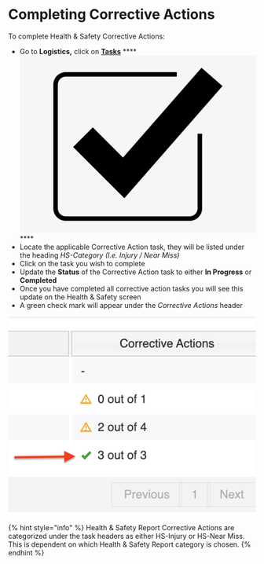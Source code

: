 # Completing Corrective Actions

To complete Health & Safety Corrective Actions:

* Go to **Logistics,** click on [**Tasks**](../tasks/) **** ![](../../.gitbook/assets/Tasks.png) ****&#x20;
* Locate the applicable Corrective Action task, they will be listed under the heading _HS-Category (I.e. Injury  / Near Miss)_
* Click on the task you wish to complete
* Update the **Status** of the Corrective Action task to either **In Progress** or **Completed**
* Once you have completed all corrective action tasks you will see this update on the Health & Safety screen
* A green check mark will appear under the _Corrective Actions_ header

![](<../../.gitbook/assets/Screenshot 2022-03-30 at 11.51.10.png>)

{% hint style="info" %}
Health & Safety Report Corrective Actions are categorized under the task headers as either HS-Injury or HS-Near Miss.  This is dependent on which Health & Safety Report category is chosen.
{% endhint %}
